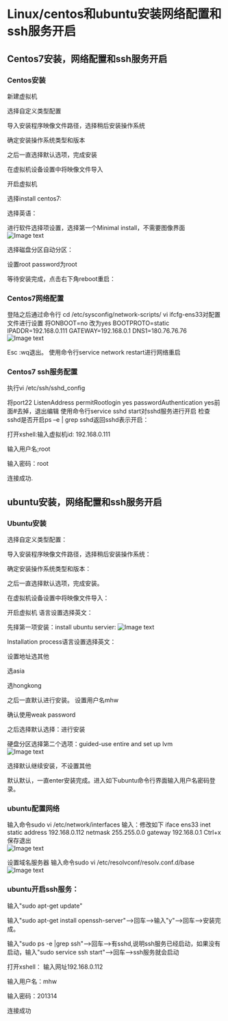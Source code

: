 
# Linux/centos和ubuntu安装网络配置和ssh服务开启


## Centos7安装，网络配置和ssh服务开启


### Centos安装


新建虚拟机

选择自定义类型配置

导入安装程序映像文件路径，选择稍后安装操作系统

确定安装操作系统类型和版本

之后一直选择默认选项，完成安装

在虚拟机设备设置中将映像文件导入

开启虚拟机

选择install centos7:

选择英语：

进行软件选择项设置，选择第一个Minimal install，不需要图像界面<br>
![Image text]( https://raw.githubusercontent.com/muhongwei/train1/master/imgfloder/1.png)

选择磁盘分区自动分区：

设置root password为root

等待安装完成，点击右下角reboot重启：

### Centos7网络配置
登陆之后通过命令行 cd /etc/sysconfig/network-scripts/
vi ifcfg-ens33对配置文件进行设置
将ONBOOT=no 改为yes
BOOTPROTO=static
IPADDR=192.168.0.111
GATEWAY=192.168.0.1
DNS1=180.76.76.76<br>
![Image text]( https://raw.githubusercontent.com/muhongwei/train1/master/imgfloder/2.png)

Esc :wq退出。
使用命令行service network restart进行网络重启


### Centos7 ssh服务配置
执行vi /etc/ssh/sshd_config

将port22 
  ListenAddress 
  permitRootlogin yes 
  passwordAuthentication yes前面#去掉，退出编辑
使用命令行service sshd start对sshd服务进行开启
检查sshd是否开启ps –e | grep sshd返回sshd表示开启：


打开xshell:输入虚拟机id: 192.168.0.111

输入用户名;root

输入密码：root

连接成功.

## ubuntu安装，网络配置和ssh服务开启

### Ubuntu安装

选择自定义类型配置：

导入安装程序映像文件路径，选择稍后安装操作系统：

确定安装操作系统类型和版本：

之后一直选择默认选项，完成安装。

在虚拟机设备设置中将映像文件导入：

开启虚拟机
语言设置选择英文：

先择第一项安装：install ubuntu servier:
![Image text]( https://raw.githubusercontent.com/muhongwei/train1/master/imgfloder/3.png)

Installation process语言设置选择英文：

设置地址选其他

选asia 

选hongkong
 
之后一直默认进行安装。
设置用户名mhw

确认使用weak password

之后选择默认选择：进行安装

硬盘分区选择第二个选项：guided-use entire and set up lvm<br>
![Image text]( https://raw.githubusercontent.com/muhongwei/train1/master/imgfloder/4.png)

选择默认继续安装，不设置其他

默认默认，一直enter安装完成。进入如下ubuntu命令行界面输入用户名密码登录。


### ubuntu配置网络

输入命令sudo vi /etc/network/interfaces
输入：修改如下
iface ens33 inet static
address 192.168.0.112
netmask 255.255.0.0
gateway 192.168.0.1
Ctrl+x保存退出<br>
![Image text]( https://raw.githubusercontent.com/muhongwei/train1/master/imgfloder/5.png)

 
设置域名服务器
输入命令sudo vi /etc/resolvconf/resolv.conf.d/base<br>
![Image text]( https://raw.githubusercontent.com/muhongwei/train1/master/imgfloder/6.png)


### ubuntu开启ssh服务：
输入"sudo apt-get update"

输入"sudo apt-get install openssh-server"-->回车-->输入"y"-->回车-->安装完成。

输入"sudo ps -e |grep ssh"-->回车-->有sshd,说明ssh服务已经启动，如果没有启动，输入"sudo service ssh start"-->回车-->ssh服务就会启动


打开xshell：
输入网址192.168.0.112

输入用户名：mhw

输入密码：201314

连接成功


